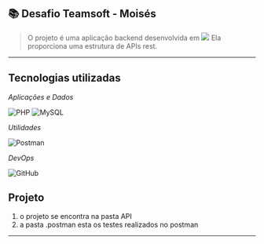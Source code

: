 ## 📚 Desafio Teamsoft - Moisés

> O projeto é uma aplicação backend desenvolvida em 
> <img src="https://img.shields.io/badge/Laravel-FF2D20?style=for-the-badge&logo=laravel&logoColor=white" /> 
Ela proporciona uma estrutura de APIs rest.

---
## Tecnologias utilizadas
*Aplicações e Dados*

![PHP](https://img.shields.io/badge/PHP-777BB4?style=flat&logo=php&logoColor=white)
![MySQL](https://img.shields.io/badge/MySQL-00000F?style=flat&logo=mysql&logoColor=white)

*Utilidades*

![Postman](https://img.shields.io/badge/-Postman-333333?style=flat&logo=postman)

*DevOps*

![GitHub](https://img.shields.io/badge/-GitHub-333333?style=flat&logo=github)

## Projeto
1. o projeto se encontra na pasta API
2. a pasta .postman esta os testes realizados no postman

---
